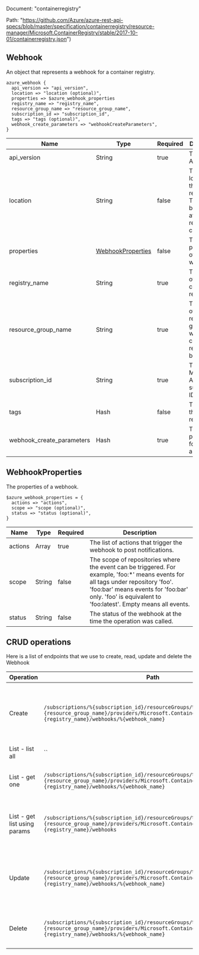 Document: "containerregistry"


Path: "https://github.com/Azure/azure-rest-api-specs/blob/master/specification/containerregistry/resource-manager/Microsoft.ContainerRegistry/stable/2017-10-01/containerregistry.json")

## Webhook

An object that represents a webhook for a container registry.

```puppet
azure_webhook {
  api_version => "api_version",
  location => "location (optional)",
  properties => $azure_webhook_properties
  registry_name => "registry_name",
  resource_group_name => "resource_group_name",
  subscription_id => "subscription_id",
  tags => "tags (optional)",
  webhook_create_parameters => "webhookCreateParameters",
}
```

| Name        | Type           | Required       | Description       |
| ------------- | ------------- | ------------- | ------------- |
|api_version | String | true | The client API version. |
|location | String | false | The location of the resource. This cannot be changed after the resource is created. |
|properties | [WebhookProperties](#webhookproperties) | false | The properties of the webhook. |
|registry_name | String | true | The name of the container registry. |
|resource_group_name | String | true | The name of the resource group to which the container registry belongs. |
|subscription_id | String | true | The Microsoft Azure subscription ID. |
|tags | Hash | false | The tags of the resource. |
|webhook_create_parameters | Hash | true | The parameters for creating a webhook. |
        
## WebhookProperties

The properties of a webhook.

```puppet
$azure_webhook_properties = {
  actions => "actions",
  scope => "scope (optional)",
  status => "status (optional)",
}
```

| Name        | Type           | Required       | Description       |
| ------------- | ------------- | ------------- | ------------- |
|actions | Array | true | The list of actions that trigger the webhook to post notifications. |
|scope | String | false | The scope of repositories where the event can be triggered. For example, 'foo:*' means events for all tags under repository 'foo'. 'foo:bar' means events for 'foo:bar' only. 'foo' is equivalent to 'foo:latest'. Empty means all events. |
|status | String | false | The status of the webhook at the time the operation was called. |



## CRUD operations

Here is a list of endpoints that we use to create, read, update and delete the Webhook

| Operation | Path | Verb | Description | OperationID |
| ------------- | ------------- | ------------- | ------------- | ------------- |
|Create|`/subscriptions/%{subscription_id}/resourceGroups/%{resource_group_name}/providers/Microsoft.ContainerRegistry/registries/%{registry_name}/webhooks/%{webhook_name}`|Put|Creates a webhook for a container registry with the specified parameters.|Webhooks_Create|
|List - list all|``||||
|List - get one|`/subscriptions/%{subscription_id}/resourceGroups/%{resource_group_name}/providers/Microsoft.ContainerRegistry/registries/%{registry_name}/webhooks/%{webhook_name}`|Get|Gets the properties of the specified webhook.|Webhooks_Get|
|List - get list using params|`/subscriptions/%{subscription_id}/resourceGroups/%{resource_group_name}/providers/Microsoft.ContainerRegistry/registries/%{registry_name}/webhooks`|Get|Lists all the webhooks for the specified container registry.|Webhooks_List|
|Update|`/subscriptions/%{subscription_id}/resourceGroups/%{resource_group_name}/providers/Microsoft.ContainerRegistry/registries/%{registry_name}/webhooks/%{webhook_name}`|Put|Creates a webhook for a container registry with the specified parameters.|Webhooks_Create|
|Delete|`/subscriptions/%{subscription_id}/resourceGroups/%{resource_group_name}/providers/Microsoft.ContainerRegistry/registries/%{registry_name}/webhooks/%{webhook_name}`|Delete|Deletes a webhook from a container registry.|Webhooks_Delete|
